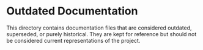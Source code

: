 # Outdated Documentation

This directory contains documentation files that are considered outdated, superseded,
or purely historical. They are kept for reference but should not be considered
current representations of the project.

